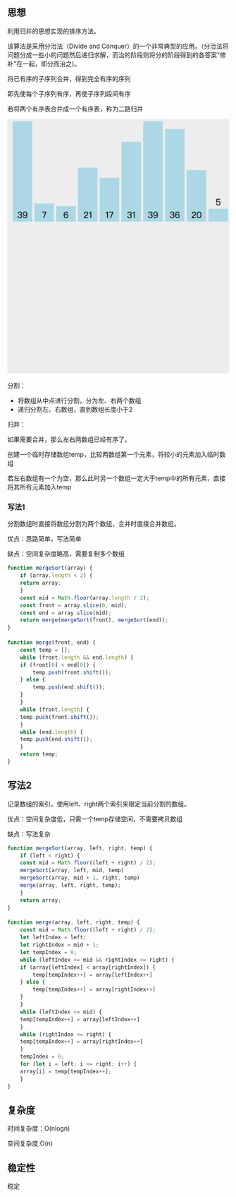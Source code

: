 <!--
 * @Descripttion: 
 * @version: 1.0.0
 * @Author: jimmiezhou
 * @Date: 2020-01-01 12:16:45
 * @LastEditors  : jimmiezhou
 * @LastEditTime : 2020-01-01 12:20:03
 -->
## 思想

利用归并的思想实现的排序方法。

该算法是采用分治法（Divide and Conquer）的一个非常典型的应用。（分治法将问题分成一些小的问题然后递归求解，而治的阶段则将分的阶段得到的各答案"修补"在一起，即分而治之)。

将已有序的子序列合并，得到完全有序的序列

即先使每个子序列有序，再使子序列段间有序

若将两个有序表合并成一个有序表，称为二路归并

![快速排序](./imgs/5.gif)

分割：

- 将数组从中点进行分割，分为左、右两个数组
- 递归分割左、右数组，直到数组长度小于2

归并：

如果需要合并，那么左右两数组已经有序了。

创建一个临时存储数组temp，比较两数组第一个元素，将较小的元素加入临时数组

若左右数组有一个为空，那么此时另一个数组一定大于temp中的所有元素，直接将其所有元素加入temp

### 写法1

分割数组时直接将数组分割为两个数组，合并时直接合并数组。

优点：思路简单，写法简单

缺点：空间复杂度略高，需要复制多个数组

```js
function mergeSort(array) {
    if (array.length < 2) {
    return array;
    }
    const mid = Math.floor(array.length / 2);
    const front = array.slice(0, mid);
    const end = array.slice(mid);
    return merge(mergeSort(front), mergeSort(end));
}

function merge(front, end) {
    const temp = [];
    while (front.length && end.length) {
    if (front[0] < end[0]) {
        temp.push(front.shift());
    } else {
        temp.push(end.shift());
    }
    }
    while (front.length) {
    temp.push(front.shift());
    }
    while (end.length) {
    temp.push(end.shift());
    }
    return temp;
}
```

## 写法2

记录数组的索引，使用left、right两个索引来限定当前分割的数组。

优点：空间复杂度低，只需一个temp存储空间，不需要拷贝数组

缺点：写法复杂

```js
function mergeSort(array, left, right, temp) {
    if (left < right) {
    const mid = Math.floor((left + right) / 2);
    mergeSort(array, left, mid, temp)
    mergeSort(array, mid + 1, right, temp)
    merge(array, left, right, temp);
    }
    return array;
}

function merge(array, left, right, temp) {
    const mid = Math.floor((left + right) / 2);
    let leftIndex = left;
    let rightIndex = mid + 1;
    let tempIndex = 0;
    while (leftIndex <= mid && rightIndex <= right) {
    if (array[leftIndex] < array[rightIndex]) {
        temp[tempIndex++] = array[leftIndex++]
    } else {
        temp[tempIndex++] = array[rightIndex++]
    }
    }
    while (leftIndex <= mid) {
    temp[tempIndex++] = array[leftIndex++]
    }
    while (rightIndex <= right) {
    temp[tempIndex++] = array[rightIndex++]
    }
    tempIndex = 0;
    for (let i = left; i <= right; i++) {
    array[i] = temp[tempIndex++];
    }
}
```

## 复杂度

时间复杂度：O(nlogn)

空间复杂度:O(n)

## 稳定性

稳定